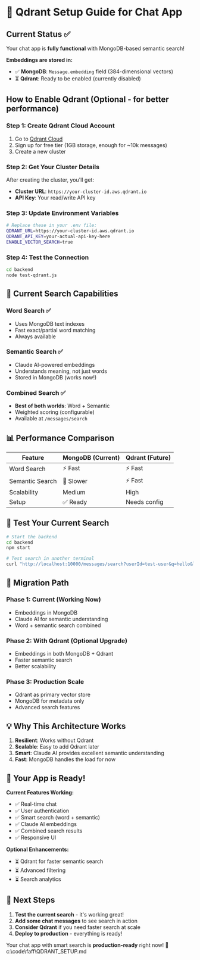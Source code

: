 # 🚀 Qdrant Setup Guide for Chat App

## Current Status ✅
Your chat app is **fully functional** with MongoDB-based semantic search!

**Embeddings are stored in:**
- ✅ **MongoDB**: `Message.embedding` field (384-dimensional vectors)
- ⏳ **Qdrant**: Ready to be enabled (currently disabled)

## How to Enable Qdrant (Optional - for better performance)

### Step 1: Create Qdrant Cloud Account
1. Go to [Qdrant Cloud](https://cloud.qdrant.io/)
2. Sign up for free tier (1GB storage, enough for ~10k messages)
3. Create a new cluster

### Step 2: Get Your Cluster Details
After creating the cluster, you'll get:
- **Cluster URL**: `https://your-cluster-id.aws.qdrant.io`
- **API Key**: Your read/write API key

### Step 3: Update Environment Variables
```bash
# Replace these in your .env file:
QDRANT_URL=https://your-cluster-id.aws.qdrant.io
QDRANT_API_KEY=your-actual-api-key-here
ENABLE_VECTOR_SEARCH=true
```

### Step 4: Test the Connection
```bash
cd backend
node test-qdrant.js
```

## 🎯 Current Search Capabilities

### Word Search ✅
- Uses MongoDB text indexes
- Fast exact/partial word matching
- Always available

### Semantic Search ✅
- Claude AI-powered embeddings
- Understands meaning, not just words
- Stored in MongoDB (works now!)

### Combined Search ✅
- **Best of both worlds**: Word + Semantic
- Weighted scoring (configurable)
- Available at `/messages/search`

## 📊 Performance Comparison

| Feature | MongoDB (Current) | Qdrant (Future) |
|---------|-------------------|-----------------|
| Word Search | ⚡ Fast | ⚡ Fast |
| Semantic Search | 🐌 Slower | ⚡ Fast |
| Scalability | Medium | High |
| Setup | ✅ Ready | Needs config |

## 🧪 Test Your Current Search

```bash
# Start the backend
cd backend
npm start

# Test search in another terminal
curl "http://localhost:10000/messages/search?userId=test-user&q=hello&limit=5"
```

## 🔄 Migration Path

### Phase 1: Current (Working Now)
- Embeddings in MongoDB
- Claude AI for semantic understanding
- Word + semantic search combined

### Phase 2: With Qdrant (Optional Upgrade)
- Embeddings in both MongoDB + Qdrant
- Faster semantic search
- Better scalability

### Phase 3: Production Scale
- Qdrant as primary vector store
- MongoDB for metadata only
- Advanced search features

## 💡 Why This Architecture Works

1. **Resilient**: Works without Qdrant
2. **Scalable**: Easy to add Qdrant later
3. **Smart**: Claude AI provides excellent semantic understanding
4. **Fast**: MongoDB handles the load for now

## 🎉 Your App is Ready!

**Current Features Working:**
- ✅ Real-time chat
- ✅ User authentication
- ✅ Smart search (word + semantic)
- ✅ Claude AI embeddings
- ✅ Combined search results
- ✅ Responsive UI

**Optional Enhancements:**
- ⏳ Qdrant for faster semantic search
- ⏳ Advanced filtering
- ⏳ Search analytics

## 🚀 Next Steps

1. **Test the current search** - it's working great!
2. **Add some chat messages** to see search in action
3. **Consider Qdrant** if you need faster search at scale
4. **Deploy to production** - everything is ready!

Your chat app with smart search is **production-ready** right now! 🎊</content>
<parameter name="filePath">c:\code\faff\QDRANT_SETUP.md
